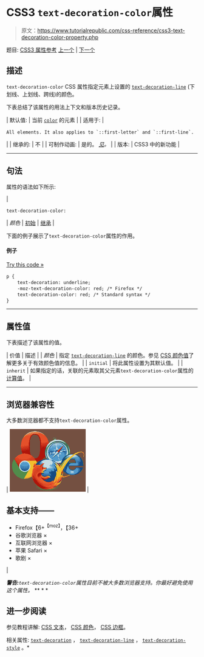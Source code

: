 # CSS3 `text-decoration-color`属性

> 原文：<https://www.tutorialrepublic.com/css-reference/css3-text-decoration-color-property.php>

题目: [CSS3 属性参考](css3-properties.php) [上一个](css-text-decoration-property.php) | [下一个](css3-text-decoration-line-property.php)

## 描述

`text-decoration-color` CSS 属性指定元素上设置的 [`text-decoration-line`](css3-text-decoration-line-property.php) (下划线、上划线、跨线)的颜色。

下表总结了该属性的用法上下文和版本历史记录。

| 默认值: | 当前 [`color`](css-color-property.php) 的元素 |
| 适用于: | 

```
All elements. It also applies to `::first-letter` and `::first-line`.
```

 |
| 继承的: | 不 |
| 可制作动画: | 是的。 [*见*](css-animatable-properties.php)*。* |
| 版本: | CSS3 中的新功能 |

* * *

## 句法

属性的语法如下所示:

| 

```
text-decoration-color: 
```

 | *颜色* &#124; [初始](../definitions.php#initial) &#124; [继承](../definitions.php#inherit) |

下面的例子展示了`text-decoration-color`属性的作用。

#### 例子

[Try this code »](../codelab.php?topic=css3&file=text-decoration-color-property "Try this code using online Editor")

```
p {
    text-decoration: underline;
    -moz-text-decoration-color: red; /* Firefox */
    text-decoration-color: red; /* Standard syntax */
}
```

* * *

## 属性值

下表描述了该属性的值。

| 价值 | 描述 |
| *颜色* | 指定 [`text-decoration-line`](css3-text-decoration-line-property.php) 的颜色。参见 [CSS 颜色值](css-color-values.php)了解更多关于有效颜色值的信息。 |
| `initial` | 将此属性设置为其默认值。 |
| `inherit` | 如果指定的话，关联的元素取其父元素`text-decoration-color`属性的[计算值](../definitions.php#computed-value)。 |

* * *

## 浏览器兼容性

大多数浏览器都不支持`text-decoration-color`属性。

| ![Browsers Icon](img/e9331123c77668c1832e541c2fca1002.png) | 

## 基本支持——

*   Firefox【6+<sup class="badge">【moz】</sup>，【36+
*   谷歌浏览器 ×
*   互联网浏览器 ×
*   苹果 Safari ×
*   歌剧 ×

 |

 ***警告:**`text-decoration-color`属性目前不被大多数浏览器支持。你最好避免使用这个属性。*  ** * *

## 进一步阅读

参见教程讲解: [CSS 文本](../css-tutorial/css-text.php)， [CSS 颜色](../css-tutorial/css-color.php)， [CSS 边框](../css-tutorial/css-border.php)。

相关属性: [`text-decoration`](css-text-decoration-property.php) ， [`text-decoration-line`](css3-text-decoration-line-property.php) ， [`text-decoration-style`](css3-text-decoration-style-property.php) 。*